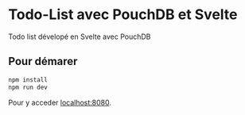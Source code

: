 # Todo-List avec PouchDB et Svelte

Todo list dévelopé en Svelte avec PouchDB

## Pour démarer

```bash
npm install
npm run dev
```

Pour y acceder [localhost:8080](http://localhost:8080).

